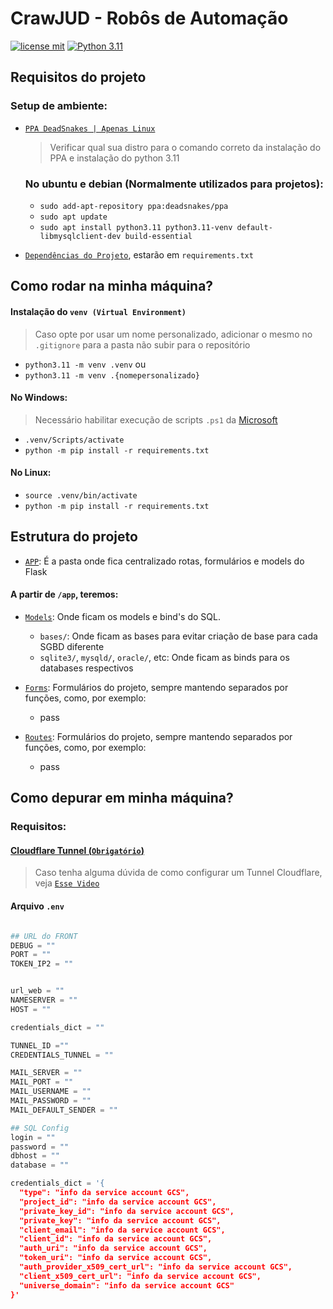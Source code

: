 
# CrawJUD - Robôs de Automação
[![license mit](https://img.shields.io/badge/licence-MIT-blue.svg)](./LICENSE)
[![Python 3.11](https://shields.io/badge/python-3.11%20-green?logo=python)](https://python.org/downloads/release/python-3119/)

## Requisitos do projeto

### Setup de ambiente:

- [`PPA DeadSnakes | Apenas Linux`](https://launchpad.net/~deadsnakes/+archive/ubuntu/ppa#ppa-install)
    > Verificar qual sua distro para o comando correto da instalação do PPA e instalação do python 3.11
    ### No ubuntu e debian (Normalmente utilizados para projetos):
    - `sudo add-apt-repository ppa:deadsnakes/ppa`
    - `sudo apt update`
    - `sudo apt install python3.11 python3.11-venv default-libmysqlclient-dev build-essential`

- [`Dependências do Projeto`](./requirements.txt), estarão em `requirements.txt`

## Como rodar na minha máquina?

#### Instalação do `venv (Virtual Environment)`
> Caso opte por usar um nome personalizado, adicionar o mesmo no `.gitignore` para a pasta não subir para o repositório
- `python3.11 -m venv .venv` 
ou
- `python3.11 -m venv .{nomepersonalizado}` 

#### No Windows:
> Necessário habilitar execução de scripts `.ps1` da [Microsoft](https://learn.microsoft.com/pt-br/powershell/module/microsoft.powershell.core/about/about_execution_policies?view=powershell-7.4)
- `.venv/Scripts/activate`
- `python -m pip install -r requirements.txt`

#### No Linux:

- `source .venv/bin/activate`
- `python -m pip install -r requirements.txt`


## Estrutura do projeto

- [`APP`](./app/): É a pasta onde fica centralizado rotas, formulários e models do Flask

#### A partir de `/app`, teremos:
- [`Models`](./app/models/): Onde ficam os models e bind's do SQL.
    - `bases/`: Onde ficam as bases para evitar criação de base para cada SGBD diferente
    - `sqlite3/`, `mysqld/`, `oracle/`, etc: Onde ficam as binds para os databases respectivos

- [`Forms`](./app/Forms/): Formulários do projeto, sempre mantendo separados por funções, como, por exemplo:
    - pass

- [`Routes`](./app/routes/): Formulários do projeto, sempre mantendo separados por funções, como, por exemplo:
    - pass


## Como depurar em minha máquina?

### Requisitos:


#### [Cloudflare Tunnel (`Obrigatório`)](https://developers.cloudflare.com/cloudflare-one/connections/connect-networks/)
> Caso tenha alguma dúvida de como configurar um Tunnel Cloudflare, veja [`Esse Video`](https://www.youtube.com/watch?v=Y0LTZZCyPko&t=123s)

#### Arquivo `.env`

```python

## URL do FRONT
DEBUG = ""
PORT = ""
TOKEN_IP2 = ""


url_web = ""
NAMESERVER = ""
HOST = ""

credentials_dict = ""

TUNNEL_ID =""
CREDENTIALS_TUNNEL = ""

MAIL_SERVER = ""
MAIL_PORT = ""
MAIL_USERNAME = ""
MAIL_PASSWORD = ""
MAIL_DEFAULT_SENDER = ""

## SQL Config
login = ""
password = ""
dbhost = ""
database = ""

credentials_dict = '{
  "type": "info da service account GCS",
  "project_id": "info da service account GCS",
  "private_key_id": "info da service account GCS",
  "private_key": "info da service account GCS",
  "client_email": "info da service account GCS",
  "client_id": "info da service account GCS",
  "auth_uri": "info da service account GCS",
  "token_uri": "info da service account GCS",
  "auth_provider_x509_cert_url": "info da service account GCS",
  "client_x509_cert_url": "info da service account GCS",
  "universe_domain": "info da service account GCS"
}'


```
